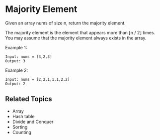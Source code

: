 # Majority Element

Given an array nums of size n, return the majority element.

The majority element is the element that appears more than ⌊n / 2⌋ times. You may assume that the majority element
always exists in the array.

Example 1:

```text
Input: nums = [3,2,3]
Output: 3
```

Example 2:

```text
Input: nums = [2,2,1,1,1,2,2]
Output: 2
```

## Related Topics

- Array
- Hash table
- Divide and Conquer
- Sorting
- Counting
